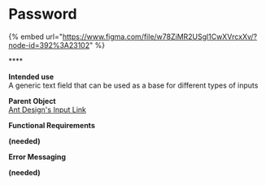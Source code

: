 # Password

{% embed url="https://www.figma.com/file/w78ZiMR2USgl1CwXVrcxXv/?node-id=392%3A23102" %}

\*\*\*\*

**Intended use**  
A generic text field that can be used as a base for different types of inputs

**Parent Object**  
[Ant Design's Input Link](https://ant.design/components/input/)

**Functional Requirements**

**\(needed\)**

**Error Messaging**

**\(needed\)**


